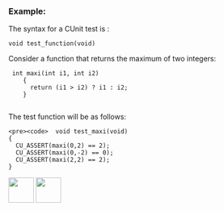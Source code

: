 ### Example:
  The syntax for a CUnit test is :  
  <pre><code>void test_function(void)</code></pre>
  
  Consider a function that returns the maximum of two integers:
  <pre><code> int maxi(int i1, int i2)
    {
      return (i1 > i2) ? i1 : i2;
    }
 </code></pre>
    
 The test function will be as follows:
    
    <pre><code>  void test_maxi(void)
    {
      CU_ASSERT(maxi(0,2) == 2);
      CU_ASSERT(maxi(0,-2) == 0);
      CU_ASSERT(maxi(2,2) == 2);
    } 
</code></pre>


[<img src="https://cloud.githubusercontent.com/assets/14101008/10718970/e8253ecc-7b43-11e5-8fcb-af3acab64686.png" width="50" height="50"></img>](https://github.com/hariniiyer/CSCI-5828_Presentation2_Testing-Frameworks/blob/master/CUnitA&R.md)
[<img src="https://cloud.githubusercontent.com/assets/14101008/10718969/e5b6db32-7b43-11e5-886a-b848ca79f105.png" width="50" height="50"></img>](https://github.com/hariniiyer/CSCI-5828_Presentation2_Testing-Frameworks/blob/master/CheckIntro.md)
